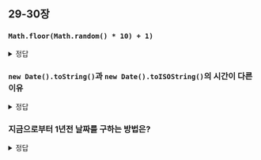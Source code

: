 ## 29-30장

### `Math.floor(Math.random() * 10) + 1)`

<details>
<summary>정답</summary>

1~10까지의 난수

</details>

### `new Date().toString()`과 `new Date().toISOString()`의 시간이 다른 이유

<details>
<summary>정답</summary>

toString는 로컬 타임존을 적용하고  
toISOString UTC다.

</details>

### 지금으로부터 1년전 날짜를 구하는 방법은?

<details>
<summary>정답</summary>

```js
const date = new Date()
date.setFullYear(date.getFullYear() - 1)

console.log(date.toString())
```

</details>

